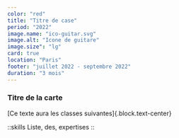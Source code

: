 ```yaml
---
color: "red"
title: "Titre de case"
period: "2022"
image.name: "ico-guitar.svg"
image.alt: "Icone de guitare"
image.size": "lg"
card: true
location: "Paris"
footer: "juillet 2022 - septembre 2022"
duration: "3 mois"
---
```


### Titre de la carte

[Ce texte aura les classes suivantes]{.block.text-center}

::skills
Liste, des, expertises
::
